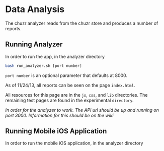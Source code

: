 # Data Analysis

The chuzr analyzer reads from the chuzr store and produces a number of reports.

## Running Analyzer

In order to run the app, in the analyzer directory

`````bash
bash run_analyzer.sh [port number]
`````

`port number` is an optional parameter that defaults at 8000.

As of 11/24/13, all reports can be seen on the page `index.html`.

All resources for this page are in the `js`, `css`, and `lib` directories. The remaining test pages are found in the experimental `directory`.

_In order for the analyzer to work. The API url should be up and running on port 3000. Information for this should be on the wiki_

## Running Mobile iOS Application

In order to run the mobile iOS application, in the analyzer directory
